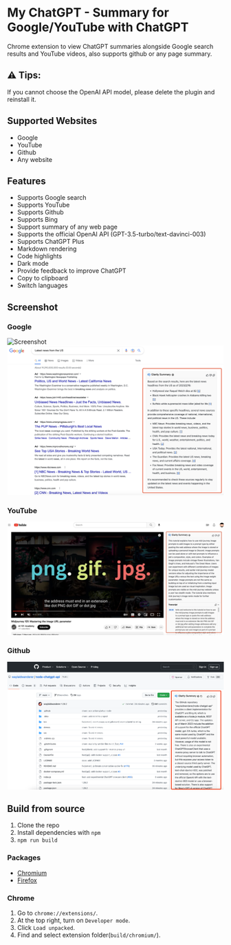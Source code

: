 # My ChatGPT - Summary for Google/YouTube with ChatGPT

Chrome extension to view ChatGPT summaries alongside Google search results and YouTube videos, also supports github or any page summary.

## ⚠️ Tips:

If you cannot choose the OpenAI API model, please delete the plugin and reinstall it.


## Supported Websites

- Google
- YouTube
- Github
- Any website

## Features

- Supports Google search
- Supports YouTube
- Supports Github
- Supports Bing
- Support summary of any web page
- Supports the official OpenAI API (GPT-3.5-turbo/text-davinci-003)
- Supports ChatGPT Plus
- Markdown rendering
- Code highlights
- Dark mode
- Provide feedback to improve ChatGPT
- Copy to clipboard
- Switch languages

## Screenshot

### Google

![Screenshot](screenshots/google-vs-chatgpt.png?raw=true)
![Screenshot](screenshots/extension-google.png?raw=true)

### YouTube

![Screenshot](screenshots/extension-youtube.jpeg?raw=true)

### Github

![Github](screenshots/github-en.png?raw=true)

## Build from source

1. Clone the repo
2. Install dependencies with `npm`
3. `npm run build`

### Packages

- [Chromium](packages/Glarity-chromium.zip)
- [Firefox](packages/Glarity-firefox.zip)

### Chrome

1. Go to `chrome://extensions/`.
2. At the top right, turn on `Developer mode`.
3. Click `Load unpacked`.
4. Find and select extension folder(`build/chromium/`).
